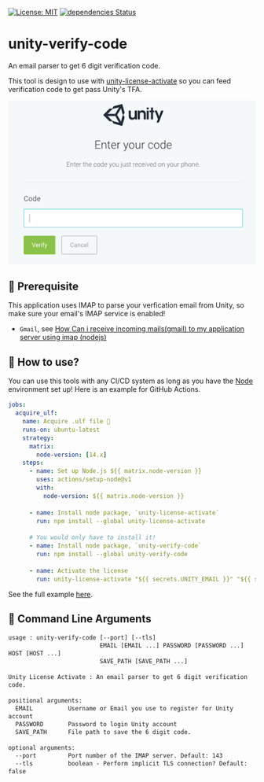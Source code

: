 [![License: MIT](https://img.shields.io/badge/License-MIT-green.svg)](https://opensource.org/licenses/MIT)
[![dependencies Status](https://status.david-dm.org/gh/jcs090218/unity-verify-code.svg)](https://david-dm.org/jcs090218/unity-verify-code)

# unity-verify-code

An email parser to get 6 digit verification code.

This tool is design to use with [unity-license-activate](https://github.com/jcs090218/unity-license-activate)
so you can feed verification code to get pass Unity's TFA.

<p align="center">
  <img src="./etc/tfa.png"/>
</p>

## 💾 Prerequisite

This application uses IMAP to parse your verfication email from Unity, so make
sure your email's IMAP service is enabled!

* `Gmail`, see [How Can i receive incoming mails(gmail) to my application server using imap (nodejs)](https://stackoverflow.com/questions/62404008/how-can-i-receive-incoming-mailsgmail-to-my-application-server-using-imap-nod)

## 🔨 How to use?

You can use this tools with any CI/CD system as long as you have the [Node](https://nodejs.org/en/)
environment set up! Here is an example for GitHub Actions.

```yml
jobs:
  acquire_ulf:
    name: Acquire .ulf file 🔑
    runs-on: ubuntu-latest
    strategy:
      matrix:
        node-version: [14.x]
    steps:
      - name: Set up Node.js ${{ matrix.node-version }}
        uses: actions/setup-node@v1
        with:
          node-version: ${{ matrix.node-version }}

      - name: Install node package, `unity-license-activate`
        run: npm install --global unity-license-activate

      # You would only have to install it!
      - name: Install node package, `unity-verify-code`
        run: npm install --global unity-verify-code

      - name: Activate the license
        run: unity-license-activate "${{ secrets.UNITY_EMAIL }}" "${{ secrets.UNITY_PASSWORD }}" "${{ needs.request_alf.outputs.alf }}"
```

See the full example [here](https://github.com/jcs090218/JCSUnity/blob/master/.github/workflows/license.yml).

## 📇 Command Line Arguments

```
usage : unity-verify-code [--port] [--tls]
                          EMAIL [EMAIL ...] PASSWORD [PASSWORD ...] HOST [HOST ...]
                          SAVE_PATH [SAVE_PATH ...]

Unity License Activate : An email parser to get 6 digit verification code.

positional arguments:
  EMAIL          Username or Email you use to register for Unity account
  PASSWORD       Password to login Unity account
  SAVE_PATH      File path to save the 6 digit code.

optional arguments:
  --port         Port number of the IMAP server. Default: 143
  --tls          boolean - Perform implicit TLS connection? Default: false
```

